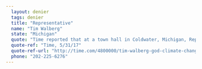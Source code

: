```yaml
---
  layout: denier
  tags: denier
  title: "Representative"
  name: "Tim Walberg"
  state: "Michigan"
  quote: "Time reported that at a town hall in Coldwater, Michigan, Rep. Walberg said: \"I believe there’s climate change. I believe there’s been climate change since the beginning of time. Do I think man has some impact? Yeah, of course. Can man change the entire universe? No ... Why do I believe that? Well, as a Christian, I believe that there is a creator in God who is much bigger than us. And I’m confident that, if there’s a real problem, he can take care of it.”"
  quote-ref: "Time, 5/31/17"
  quote-ref-url: "http://time.com/4800000/tim-walberg-god-climate-change/"
  phone: "202-225-6276"
---
```

